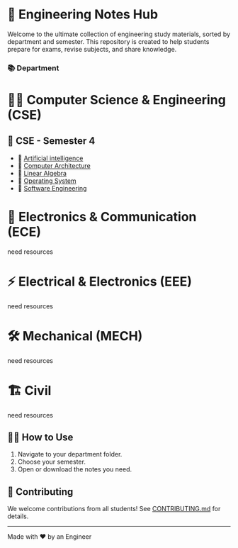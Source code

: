 # 📘 Engineering Notes Hub

Welcome to the ultimate collection of engineering study materials, sorted by department and semester. This repository is created to help students prepare for exams, revise subjects, and share knowledge.



### 📚 Department
# 👨‍💻 Computer Science & Engineering (CSE)
## 📂 CSE - Semester 4
- 📘 [Artificial intelligence](https://github.com/Kash1444/Engineering-Notes-Hub/tree/2f143d16b946a09f202c8cedee3cb199a8da1709/CSE/Artificial%20Intelligence)
- 📘 [Computer Architecture](https://github.com/Kash1444/Engineering-Notes-Hub/tree/1553d0f36d1127a575496d7da35eb20a5e59eda1/CSE/Computer%20Architecture)
- 📘 [Linear Algebra](https://github.com/Kash1444/Engineering-Notes-Hub/tree/26ae8d99c15e2fe17df7e210cd3d973f9c9c01f6/CSE/Linear%20Algebra)
- 📘 [Operating System](https://github.com/Kash1444/Engineering-Notes-Hub/tree/e44bdef64d6d0508fe0c7f37192b34f9b601ccb3/CSE/Operating%20System)
- 📘 [Software Engineering](https://github.com/Kash1444/Engineering-Notes-Hub/tree/c7b779fe40b20876a0aed83ae209bf7f5d363e68/CSE/Software%20Engineering)

# 📡 Electronics & Communication (ECE)
need resources
# ⚡ Electrical & Electronics (EEE)
need resources
# 🛠️ Mechanical (MECH)
need resources
# 🏗️ Civil
need resources



## 🧑‍🎓 How to Use
1. Navigate to your department folder.
2. Choose your semester.
3. Open or download the notes you need.

## 🙌 Contributing
We welcome contributions from all students! See [CONTRIBUTING.md](CONTRIBUTING.md) for details.

---
Made with ❤️ by an Engineer
